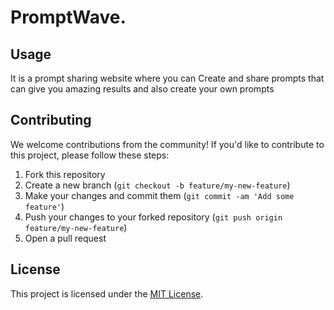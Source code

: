 # PromptWave.

## Usage

It is a prompt sharing website where you can Create and share prompts that can
give you amazing results and also create your own prompts

## Contributing

We welcome contributions from the community! If you'd like to contribute to this project, please follow these steps:

1. Fork this repository
2. Create a new branch (`git checkout -b feature/my-new-feature`)
3. Make your changes and commit them (`git commit -am 'Add some feature'`)
4. Push your changes to your forked repository (`git push origin feature/my-new-feature`)
5. Open a pull request

## License

This project is licensed under the [MIT License](https://opensource.org/licenses/MIT).


